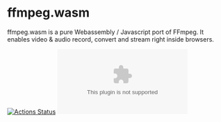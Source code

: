 # ffmpeg.wasm

ffmpeg.wasm is a pure Webassembly / Javascript port of FFmpeg. It enables video & audio record, convert and stream right inside browsers.

[![Actions Status](https://github.com/loilo-inc/ffmpeg.wasm/workflows/ci/badge.svg)](https://github.com/loilo-inc/ffmpeg.wasm/actions)
[![License](https://img.shields.io/github/license/loilo-inc/ffmpeg.wasm)](https://opensource.org/license/lgpl-2-1)
